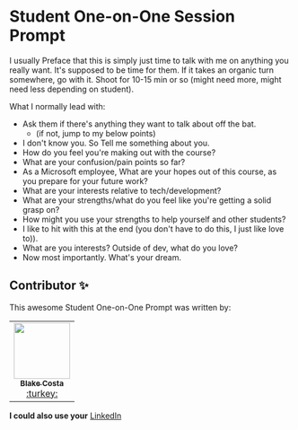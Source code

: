 # Student One-on-One Session Prompt
I usually Preface that this is simply just time to talk with me on anything you really want. It's supposed to be time for them. If it takes an organic turn somewhere, go with it. Shoot for 10-15 min or so (might need more, might need less depending on student).


What I normally lead with:
* Ask them if there's anything they want to talk about off the bat.
  * (if not, jump to my below points)
* I don't know you. So Tell me something about you.
* How do you feel you're making out with the course?
* What are your confusion/pain points so far?
* As a Microsoft employee, What are your hopes out of this course, as you prepare for your future work?
* What are your interests relative to tech/development?
* What are your strengths/what do you feel like you're getting a solid grasp on?
* How might you use your strengths to help yourself and  other students?
* I like to hit with this at the end (you don't have to do this, I just like love to)).
* What are you interests? Outside of dev, what do you love?
* Now most importantly. What's your dream.


## Contributor ✨
This awesome Student One-on-One Prompt was written by:
<!-- ALL-CONTRIBUTORS-LIST:START - Do not remove or modify this section -->
<!-- prettier-ignore-start -->
<!-- markdownlint-disable -->
<table>
  <tr>
    <td align="center"><a href="https://github.com/blakexcosta"><img src="https://avatars.githubusercontent.com/u/20822395?v=4" width="100px;" alt=""/><br /><sub><b>Blake Costa</b></sub></a><br /><a href="https://github.com/blakexcosta" title="Code">:turkey:</a></td>
  </tr>
</table>

**I could also use your** [LinkedIn](https://www.linkedin.com/in/blake-costa-234022109/)
<!-- markdownlint-enable -->
<!-- prettier-ignore-end -->

<!-- ALL-CONTRIBUTORS-LIST:END -->